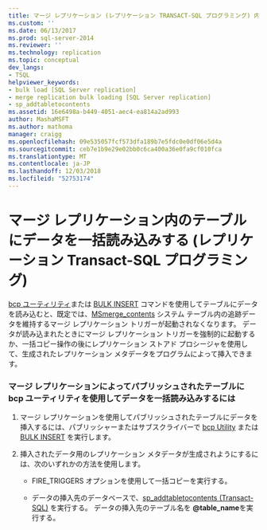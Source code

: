 ```yaml
---
title: マージ レプリケーション (レプリケーション TRANSACT-SQL プログラミング) 内のテーブルにデータを一括読み込み |Microsoft Docs
ms.custom: ''
ms.date: 06/13/2017
ms.prod: sql-server-2014
ms.reviewer: ''
ms.technology: replication
ms.topic: conceptual
dev_langs:
- TSQL
helpviewer_keywords:
- bulk load [SQL Server replication]
- merge replication bulk loading [SQL Server replication]
- sp_addtabletocontents
ms.assetid: 16e6498a-b449-4051-aec4-ea814a2ad993
author: MashaMSFT
ms.author: mathoma
manager: craigg
ms.openlocfilehash: 09e535057fcf573dfa189b7e5fdc0e0df06e5d4a
ms.sourcegitcommit: ceb7e1b9e29e02bb0c6ca400a36e0fa9cf010fca
ms.translationtype: MT
ms.contentlocale: ja-JP
ms.lasthandoff: 12/03/2018
ms.locfileid: "52753174"
---
```

# <a name="bulk-load-data-into-tables-in-a-merge-publication-replication-transact-sql-programming"></a>マージ レプリケーション内のテーブルにデータを一括読み込みする (レプリケーション Transact-SQL プログラミング)
  [bcp ユーティリティ](../../tools/bcp-utility.md)または [BULK INSERT](/sql/t-sql/statements/bulk-insert-transact-sql) コマンドを使用してテーブルにデータを読み込むと、既定では、[MSmerge_contents](/sql/relational-databases/system-tables/msmerge-contents-transact-sql) システム テーブル内の追跡データを維持するマージ レプリケーション トリガーが起動されなくなります。 データが読み込まれたときにマージ レプリケーション トリガーを強制的に起動するか、一括コピー操作の後にレプリケーション ストアド プロシージャを使用して、生成されたレプリケーション メタデータをプログラムによって挿入できます。  
  
### <a name="to-bulk-load-data-into-tables-published-by-merge-replication-using-the-bcp-utility"></a>マージ レプリケーションによってパブリッシュされたテーブルに bcp ユーティリティを使用してデータを一括読み込みするには  
  
1.  マージ レプリケーションを使用してパブリッシュされたテーブルにデータを挿入するには、パブリッシャーまたはサブスクライバーで [bcp Utility](../../tools/bcp-utility.md) または [BULK INSERT](/sql/t-sql/statements/bulk-insert-transact-sql) を実行します。  
  
2.  挿入されたデータ用のレプリケーション メタデータが生成されようにするには、次のいずれかの方法を使用します。  
  
    -   FIRE_TRIGGERS オプションを使用して一括コピーを実行する。  
  
    -   データの挿入先のデータベースで、[sp_addtabletocontents &#40;Transact-SQL&#41;](/sql/relational-databases/system-stored-procedures/sp-addtabletocontents-transact-sql) を実行する。 データの挿入先のテーブル名を **@table_name**を実行する。  
  
  
